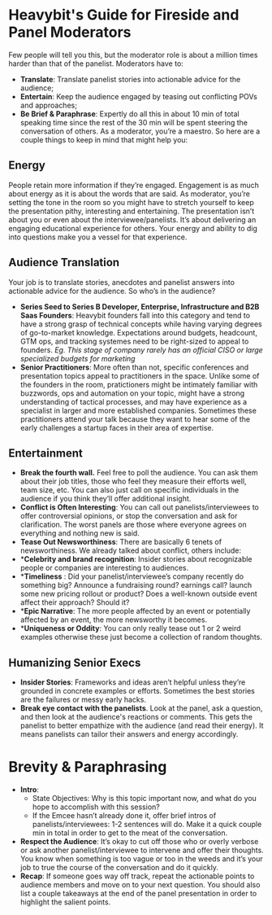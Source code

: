 # Heavybit's Guide for Fireside and Panel Moderators
Few people will tell you this, but the moderator role is about a million times harder than that of the panelist. Moderators have to:
* **Translate**: Translate panelist stories into actionable advice for the audience; 
* **Entertain**: Keep the audience engaged by teasing out conflicting POVs and approaches; 
* **Be Brief & Paraphrase**: Expertly do all this in about 10 min of total speaking time since the rest of the 30 min will be spent steering the conversation of others. 
As a moderator, you’re a maestro. So here are a couple things to keep in mind that might help you: 

## Energy
People retain more information if they’re engaged. Engagement is as much about energy as it is about the words that are said. As moderator, you’re setting the tone in the room so you might have to stretch yourself to keep the presentation pithy, interesting and entertaining. The presentation isn’t about you or even about the interviewee/panelists. It’s about delivering an engaging educational experience for others. Your energy and ability to dig into questions make you a vessel for that experience. 

## Audience Translation
Your job is to translate stories, anecdotes and panelist answers into actionable advice for the audience. So who’s in the audience?
* **Series Seed to Series B Developer, Enterprise, Infrastructure and B2B Saas Founders**: Heavybit founders fall into this category and tend to have a strong grasp of technical concepts while having varying degrees of go-to-market knowledge. Expectations around budgets, headcount, GTM ops, and tracking systemes need to be right-sized to appeal to founders. *Eg. This stage of company rarely has an official CISO or large specialized budgets for marketing*
* **Senior Practitioners**: More often than not, specific conferences and presentation topics appeal to practitioners in the space. Unlike some of the founders in the room, pratictioners might be intimately familiar with buzzwords, ops and automation on your topic, might have a strong understanding of tactical processes, and may have experience as a specialist in larger and more established companies. Sometimes these practitioners attend your talk because they want to hear some of the early challenges a startup faces in their area of expertise. 

## Entertainment
* **Break the fourth wall.** Feel free to poll the audience. You can ask them about their job titles, those who feel they measure their efforts well, team size, etc. You can also just call on specific individuals in the audience if you think they’ll offer additional insight. 
* **Conflict is Often Interesting**: You can call out panelists/interviewees to offer controversial opinions, or stop the conversation and ask for clarification. The worst panels are those where everyone agrees on everything and nothing new is said. 
* **Tease Out Newsworthiness**: There are basically 6 tenets of newsworthiness. We already talked about conflict, others include: 
* ***Celebrity and brand recognition**: Insider stories about recognizable people or companies are interesting to audiences. 
* ***Timeliness** : Did your panelist/interviewee’s company recently do something big? Announce a fundraising round? earnings call? launch some new pricing rollout or product? Does a well-known outside event affect their approach? Should it?
* ***Epic Narrative**: The more people affected by an event or potentially affected by an event, the more newsworthy it becomes. 
* ***Uniqueness or Oddity**: You can only really tease out 1 or 2 weird examples otherwise these just become a collection of random thoughts.

## Humanizing Senior Execs
* **Insider Stories**: Frameworks and ideas aren’t helpful unless they’re grounded in concrete examples or efforts. Sometimes the best stories are the failures or messy early hacks.
* **Break eye contact with the panelists**. Look at the panel, ask a question, and then look at the audience's reactions or comments. This gets the panelist to better empathize with the audience (and read their energy). It means panelists can tailor their answers and energy accordingly. 

# Brevity & Paraphrasing
* **Intro**: 
  * State Objectives: Why is this topic important now, and what do you hope to accomplish with this session?
  * If the Emcee hasn’t already done it, offer brief intros of panelists/interviewees: 1-2 sentences will do. Make it a quick couple min in total in order to get to the meat of the conversation. 
* **Respect the Audience**: It’s okay to cut off those who or overly verbose or ask another panelist/interviewee to intervene and offer their thoughts. You know when something is too vague or too in the weeds and it’s your job to true the course of the conversation and do it quickly. 
* **Recap**: If someone goes way off track, repeat the actionable points to audience members and move on to your next question. You should also list a couple takeaways at the end of the panel presentation in order to highlight the salient points. 
